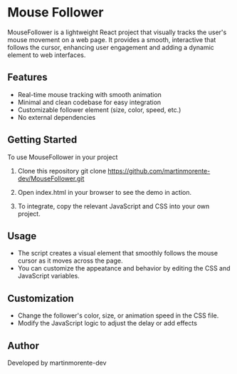 # Mouse Follower

MouseFollower is a lightweight React project that visually tracks the user's mouse movement on a web page. It provides a smooth, interactive that follows the cursor, enhancing user engagement and adding a dynamic element to web interfaces.

## Features

- Real-time mouse tracking with smooth animation
- Minimal and clean codebase for easy integration
- Customizable follower element (size, color, speed, etc.)
- No external dependencies

## Getting Started
To use MouseFollower in your project

1. Clone this repository
   git clone https://github.com/martinmorente-dev/MouseFollower.git

2. Open index.html in your browser to see the demo in action.
3. To integrate, copy the relevant JavaScript and CSS into your own project.

## Usage
- The script creates a visual element that smoothly follows the mouse cursor as it moves across the page.
- You can customize the appeatance and behavior by editing the CSS and JavaScript variables.

## Customization
- Change the follower's color, size, or animation speed in the CSS file.
- Modify the JavaScript logic to adjust the delay or add effects

## Author
Developed by martinmorente-dev
